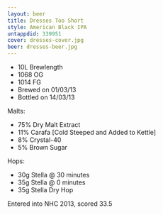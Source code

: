 ```yaml
---
layout: beer
title: Dresses Too Short
style: American Black IPA
untappdid: 339951
cover: dresses-cover.jpg
beer: dresses-beer.jpg
---
```

* 10L Brewlength
* 1068 OG
* 1014 FG
* Brewed on 01/03/13
* Bottled on 14/03/13

Malts:
* 75% Dry Malt Extract
* 11% Carafa &#91;Cold Steeped and Added to Kettle&#93;
* 8% Crystal-40
* 5% Brown Sugar

Hops:
* 30g Stella @ 30 minutes
* 35g Stella @ 0 minutes
* 35g Stella Dry Hop

Entered into NHC 2013, scored 33.5